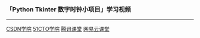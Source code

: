 ### 「Python Tkinter 数字时钟小项目」学习视频

----------------------------------------

[CSDN学院][1] [51CTO学院][2] [腾讯课堂][3] [网易云课堂][4]

[1]: https://edu.csdn.net/course/detail/31373
[2]: https://edu.51cto.com/sd/05ce4
[3]: https://ke.qq.com/course/3101887?tuin=50300886
[4]: https://study.163.com/course/courseMain.htm?courseId=1210933815&share=2&shareId=480000002227524
